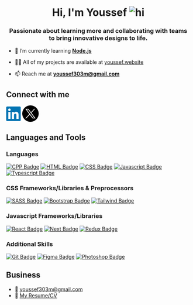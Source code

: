 <h1 align="center">Hi, I'm Youssef <img src="https://user-images.githubusercontent.com/1303154/88677602-1635ba80-d120-11ea-84d8-d263ba5fc3c0.gif" width="28px" height="28px" alt="hi"></h1>
<h3 align="center">Passionate about learning more and collaborating with teams to bring innovative designs to life.</h3>

- 🌱 I’m currently learning **[Node.js](https://nodejs.org/en)**

- 👨‍💻 All of my projects are available at [youssef.website](https://www.youssef.website/)

- 📫 Reach me at **youssef303m@gmail.com**

## Connect with me
<a href="https://linkedin.com/in/youssef303m" target="blank"><img align="center" src="./linkedin-logo.png" alt="youssef303m" height="40" width="40" /></a>
<a href="https://twitter.com/youssef303m" target="blank"><img align="center" src="./x-logo.png" alt="youssef303m" height="45" width="45" /></a>

## Languages and Tools
  ### Languages
  [![CPP Badge](https://img.shields.io/badge/-C++-00599C?style=for-the-badge&labelColor=black&logo=c%2B%2B&logoColor=00599C)](#)
  [![HTML Badge](https://img.shields.io/badge/-HTML-E34F26?style=for-the-badge&labelColor=black&logo=html5&logoColor=E34F26)](#)
  [![CSS Badge](https://img.shields.io/badge/-CSS-1572B6?style=for-the-badge&labelColor=black&logo=css3&logoColor=1572B6)](#)
  [![Javascript Badge](https://img.shields.io/badge/-JavaScript-F7DF1E?style=for-the-badge&labelColor=black&logo=javascript&logoColor=F7DF1E)](#)
  [![Typescript Badge](https://img.shields.io/badge/-TypeScript-3178C6?style=for-the-badge&labelColor=black&logo=typescript&logoColor=3178C6)](#)
  ### CSS Frameworks/Libraries & Preprocessors
  [![SASS Badge](https://img.shields.io/badge/-SASS-CC6699?style=for-the-badge&labelColor=black&logo=sass&logoColor=CC6699)](#)
  [![Bootstrap Badge](https://img.shields.io/badge/-Bootstrap-7952B3?style=for-the-badge&labelColor=black&logo=bootstrap&logoColor=7952B3)](#)
  [![Tailwind Badge](https://img.shields.io/badge/-Tailwind_CSS-38B2AC?style=for-the-badge&labelColor=black&logo=tailwind-css&logoColor=38B2AC)](#)
  ### Javascript Frameworks/Libraries
  [![React Badge](https://img.shields.io/badge/-React-61DAFB?style=for-the-badge&labelColor=black&logo=react&logoColor=61DAFB)](#)
  [![Next Badge](https://img.shields.io/badge/-Next.js-FFFFFF?style=for-the-badge&labelColor=black&logo=next.js&logoColor=FFFFFF)](#)
  [![Redux Badge](https://img.shields.io/badge/-Redux-764ABC?style=for-the-badge&labelColor=black&logo=redux&logoColor=764ABC)](#)
  ### Additional Skills
  [![Git Badge](https://img.shields.io/badge/-Git-F05032?style=for-the-badge&labelColor=black&logo=git&logoColor=F05032)](#)
  [![Figma Badge](https://img.shields.io/badge/-Figma-FF0080?style=for-the-badge&labelColor=black&logo=figma&logoColor=FF0080)](#)
  [![Photoshop Badge](https://img.shields.io/badge/-Adobe_Photoshop-31A8FF?style=for-the-badge&labelColor=black&logo=adobe-photoshop&logoColor=31A8FF)](#)

## Business
- :email: youssef303m@gmail.com
- :paperclip: [My Resume/CV](https://github.com/youssef303m/youssef303m/blob/main/Youssef-Mohamed.pdf)
